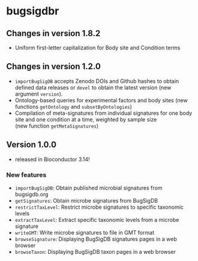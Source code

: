 # bugsigdbr 

## Changes in version 1.8.2

* Uniform first-letter capitalization for Body site and Condition terms

## Changes in version 1.2.0

* `importBugSigDB` accepts Zenodo DOIs and Github hashes to obtain
  defined data releases or `devel` to obtain the latest version
  (new argument `version`).
* Ontology-based queries for experimental factors and body sites
  (new functions `getOntology` and `subsetByOntologies`)
* Compilation of meta-signatures from individual signatures for one
  body site and one condition at a time, weighted by sample size  
  (new function `getMetaSignatures`)

## Version 1.0.0

* released in Bioconductor 3.14!

### New features

* `importBugSigDB`: Obtain published microbial signatures from bugsigdb.org
* `getSignatures`: Obtain microbe signatures from BugSigDB
* `restrictTaxLevel`: Restrict microbe signatures to specific taxonomic levels
* `extractTaxLevel`: Extract specific taxonomic levels from a microbe signature
* `writeGMT`: Write microbe signatures to file in GMT format
* `browseSignature`:  Displaying BugSigDB signatures pages in a web browser
* `browseTaxon`: Displaying BugSigDB taxon pages in a web browser
